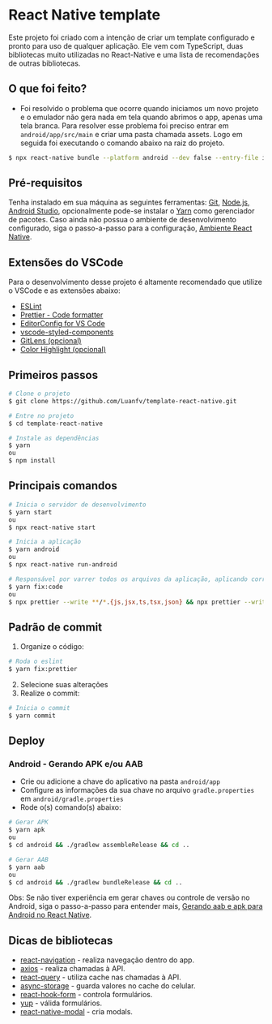 # React Native template

Este projeto foi criado com a intenção de criar um template configurado e pronto para uso de qualquer aplicação. Ele vem com TypeScript, duas bibliotecas muito utilizadas no React-Native e uma lista de recomendações de outras bibliotecas.

## O que foi feito?

- Foi resolvido o problema que ocorre quando iniciamos um novo projeto e o emulador não gera nada em tela quando abrimos o app, apenas uma tela branca. Para resolver esse problema foi preciso entrar em `android/app/src/main` e criar uma pasta chamada assets. Logo em seguida foi executando o comando abaixo na raiz do projeto.

```bash
$ npx react-native bundle --platform android --dev false --entry-file index.js --bundle-output android/app/src/main/assets/index.android.bundle --assets-dest android/app/src/main/res/
```

## Pré-requisitos

Tenha instalado em sua máquina as seguintes ferramentas:
[Git](https://git-scm.com), [Node.js](https://nodejs.org/en/), [Android Studio](https://developer.android.com/studio),
opcionalmente pode-se instalar o [Yarn](https://yarnpkg.com/) como gerenciador de pacotes. Caso ainda não possua o ambiente de desenvolvimento configurado, siga o passo-a-passo para a configuração, [Ambiente React Native](https://react-native.rocketseat.dev/).

## Extensões do VSCode

Para o desenvolvimento desse projeto é altamente recomendado que utilize o VSCode e as extensões abaixo:

- [ESLint](https://marketplace.visualstudio.com/items?itemName=dbaeumer.vscode-eslint)
- [Prettier - Code formatter](https://marketplace.visualstudio.com/items?itemName=esbenp.prettier-vscode)
- [EditorConfig for VS Code](https://marketplace.visualstudio.com/items?itemName=EditorConfig.EditorConfig)
- [vscode-styled-components](https://marketplace.visualstudio.com/items?itemName=jpoissonnier.vscode-styled-components)
- [GitLens (opcional)](https://marketplace.visualstudio.com/items?itemName=eamodio.gitlens)
- [Color Highlight (opcional)](https://marketplace.visualstudio.com/items?itemName=naumovs.color-highlight)

## Primeiros passos

```bash
# Clone o projeto
$ git clone https://github.com/Luanfv/template-react-native.git

# Entre no projeto
$ cd template-react-native

# Instale as dependências
$ yarn
ou
$ npm install
```

## Principais comandos

```bash
# Inicia o servidor de desenvolvimento
$ yarn start
ou
$ npx react-native start

# Inicia a aplicação
$ yarn android
ou
$ npx react-native run-android

# Responsável por varrer todos os arquivos da aplicação, aplicando correção de indentação.
$ yarn fix:code
ou
$ npx prettier --write **/*.{js,jsx,ts,tsx,json} && npx prettier --write *.{js,jsx,ts,tsx,json}
```

## Padrão de commit

1. Organize o código:

```bash
# Roda o eslint
$ yarn fix:prettier
```

2. Selecione suas alterações
3. Realize o commit:

```bash
# Inicia o commit
$ yarn commit
```

## Deploy

### Android - Gerando APK e/ou AAB

- Crie ou adicione a chave do aplicativo na pasta `android/app`
- Configure as informações da sua chave no arquivo `gradle.properties` em `android/gradle.properties`
- Rode o(s) comando(s) abaixo:

```bash
# Gerar APK
$ yarn apk
ou
$ cd android && ./gradlew assembleRelease && cd ..

# Gerar AAB
$ yarn aab
ou
$ cd android && ./gradlew bundleRelease && cd ..
```

Obs: Se não tiver experiência em gerar chaves ou controle de versão no Android, siga o passo-a-passo para entender mais, [Gerando aab e apk para Android no React Native](https://www.notion.so/Gerando-aab-apk-para-android-no-React-Native-1703c2d965bc4354ade328ae146d176e).

## Dicas de bibliotecas

- [react-navigation](https://reactnavigation.org/) - realiza navegação dentro do app.
- [axios](https://github.com/axios/axios) - realiza chamadas à API.
- [react-query](https://react-query.tanstack.com/) - utiliza cache nas chamadas à API.
- [async-storage](https://react-native-async-storage.github.io/async-storage/docs/install/) - guarda valores no cache do celular.
- [react-hook-form](https://react-hook-form.com/) - controla formulários.
- [yup](https://github.com/jquense/yup) - válida formulários.
- [react-native-modal](https://github.com/react-native-modal/react-native-modal) - cria modals.
